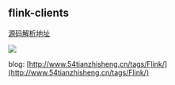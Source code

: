 ## flink-clients

[源码解析地址](https://t.zsxq.com/IMzNZjY)


![](http://zhisheng-blog.oss-cn-hangzhou.aliyuncs.com/img/2019-08-02-075219.jpg)

blog: [http://www.54tianzhisheng.cn/tags/Flink/](http://www.54tianzhisheng.cn/tags/Flink/)
